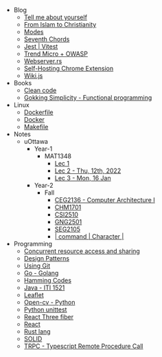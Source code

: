 - Blog
	- [Tell me about yourself](md/Blog/Interviews.md)
	- [From Islam to Christianity](md/Blog/Islam-christianity.md)
	- [Modes](md/Blog/Modes.md)
	- [Seventh Chords](md/Blog/Sevenths.md)
	- [Jest | Vitest](md/Blog/Testing.md)
	- [Trend Micro + OWASP](md/Blog/Trend-micro.md)
	- [Webserver.rs](md/Blog/Webserver-rs.md)
	- [Self-Hosting Chrome Extension](md/Blog/chrome-extension-deployment.md)
	- [Wiki.js](md/Blog/wikijs.md)
- Books
	- [Clean code](md/Books/Clean-code.md)
	- [Gokking Simplicity - Functional programming](md/Books/Grokking-simplicity.md)
- Linux
	- [Dockerfile](md/Linux/Docker-file.md)
	- [Docker](md/Linux/Docker.md)
	- [Makefile](md/Linux/Makefile.md)
- Notes
	- uOttawa
		- Year-1
			- MAT1348
				- [Lec 1](md/Notes/uOttawa/Year-1/MAT1348/lec1.md)
				- [Lec 2 - Thu, 12th, 2022](md/Notes/uOttawa/Year-1/MAT1348/lec2.md)
				- [Lec 3 - Mon, 16 Jan](md/Notes/uOttawa/Year-1/MAT1348/lec3.md)
		- Year-2
			- Fall
				- [CEG2136 - Computer Architecture I](md/Notes/uOttawa/Year-2/Fall/CEG2136.md)
				- [CHM1701](md/Notes/uOttawa/Year-2/Fall/CHM1701.md)
				- [CSI2510](md/Notes/uOttawa/Year-2/Fall/CSI2510.md)
				- [GNG2501](md/Notes/uOttawa/Year-2/Fall/GNG2501.md)
				- [SEG2105](md/Notes/uOttawa/Year-2/Fall/SEG2105.md)
				- [| command | Character |](md/Notes/uOttawa/Year-2/Fall/cheat-sheet.md)
- Programming
	- [Concurrent resource access and sharing](md/Programming/Concurent-resource-access.md)
	- [Design Patterns](md/Programming/Design-Principles.md)
	- [Using Git](md/Programming/Git.md)
	- [Go - Golang](md/Programming/Go.md)
	- [Hamming Codes](md/Programming/Hamming-codes.md)
	- [Java - ITI 1521](md/Programming/Java.md)
	- [Leaflet](md/Programming/Leaflet.md)
	- [Open-cv - Python](md/Programming/Open-cv.md)
	- [Python unittest](md/Programming/Python-unittesting.md)
	- [React Three fiber](md/Programming/React-Three-Fiber.md)
	- [React](md/Programming/React.md)
	- [Rust lang](md/Programming/Rust.md)
	- [SOLID](md/Programming/SOLID.md)
	- [TRPC - Typescript Remote Procedure Call](md/Programming/TRPC.md)
